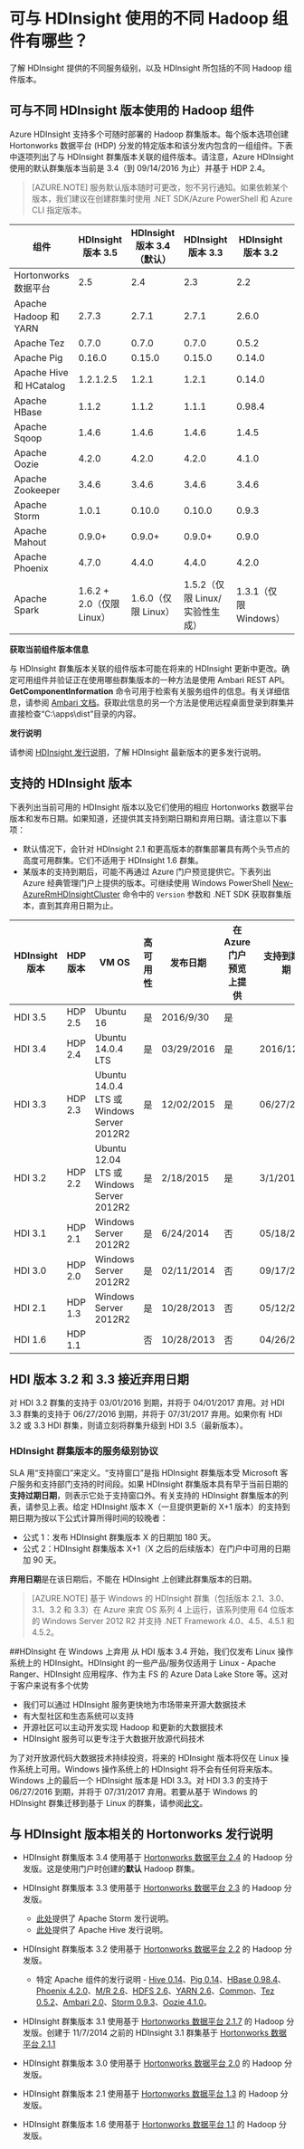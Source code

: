 <!-- not suitable for Mooncake -->

<properties
    pageTitle="可与 HDInsight 群集使用的不同组件有哪些？|Azure"
    description="HDInsight 支持多个可部署的 Hadoop 群集组件和版本。请参见“支持的 Hadoop 和 HortonWorks 数据平台 (HDP) 版本”。"
    services="hdinsight"
    editor="cgronlun"
    manager="jhubbard"
    author="saurinsh"
    tags="azure-portal"
    documentationcenter="" />
<tags 
    ms.assetid="367b3f4a-f7d3-4e59-abd0-5dc59576f1ff"
    ms.service="hdinsight"
    ms.workload="big-data"
    ms.tgt_pltfrm="na"
    ms.devlang="na"
    ms.topic="article"
    ms.date="12/13/2016"
    wacn.date="02/06/2017"
    ms.author="saurinsh" />

# 可与 HDInsight 使用的不同 Hadoop 组件有哪些？
了解 HDInsight 提供的不同服务级别，以及 HDInsight 所包括的不同 Hadoop 组件版本。

## 可与不同 HDInsight 版本使用的 Hadoop 组件
Azure HDInsight 支持多个可随时部署的 Hadoop 群集版本。每个版本选项创建 Hortonworks 数据平台 (HDP) 分发的特定版本和该分发内包含的一组组件。下表中逐项列出了与 HDInsight 群集版本关联的组件版本。请注意，Azure HDInsight 使用的默认群集版本当前是 3.4（到 09/14/2016 为止）并基于 HDP 2.4。

> [AZURE.NOTE]
服务默认版本随时可更改，恕不另行通知。如果依赖某个版本，我们建议在创建群集时使用 .NET SDK/Azure PowerShell 和 Azure CLI 指定版本。
> 
> 

| 组件 | HDInsight 版本 3.5 | HDInsight 版本 3.4（默认） | HDInsight 版本 3.3 | HDInsight 版本 3.2 | HDInsight 版本 3.1 | HDInsight 版本 3.0 |
| --- | --- | --- | --- | --- | --- | --- |
| Hortonworks 数据平台 |2\.5 |2\.4 |2\.3 |2\.2 |2\.1.7 |2\.0 |
| Apache Hadoop 和 YARN |2\.7.3 |2\.7.1 |2\.7.1 |2\.6.0 |2\.4.0 |2\.2.0 |
| Apache Tez |0\.7.0 |0\.7.0 |0\.7.0 |0\.5.2 |0\.4.0 | |
| Apache Pig |0\.16.0 |0\.15.0 |0\.15.0 |0\.14.0 |0\.12.1 |0\.12.0 |
| Apache Hive 和 HCatalog |1\.2.1.2.5 |1\.2.1 |1\.2.1 |0\.14.0 |0\.13.1 |0\.12.0 |
| Apache HBase |1\.1.2 |1\.1.2 |1\.1.1 |0\.98.4 |0\.98.0 | |
| Apache Sqoop |1\.4.6 |1\.4.6 |1\.4.6 |1\.4.5 |1\.4.4 |1\.4.4 |
| Apache Oozie |4\.2.0 |4\.2.0 |4\.2.0 |4\.1.0 |4\.0.0 |4\.0.0 |
| Apache Zookeeper |3\.4.6 |3\.4.6 |3\.4.6 |3\.4.6 |3\.4.5 |3\.4.5 |
| Apache Storm |1\.0.1 |0\.10.0 |0\.10.0 |0\.9.3 |0\.9.1 | |
| Apache Mahout |0\.9.0+ |0\.9.0+ |0\.9.0+ |0\.9.0 |0\.9.0 | |
| Apache Phoenix |4\.7.0 |4\.4.0 |4\.4.0 |4\.2.0 |4\.0.0.2.1.7.0-2162 | |
| Apache Spark |1\.6.2 + 2.0（仅限 Linux） |1\.6.0（仅限 Linux） |1\.5.2（仅限 Linux/实验性生成） |1\.3.1（仅限 Windows） | | |

**获取当前组件版本信息**

与 HDInsight 群集版本关联的组件版本可能在将来的 HDInsight 更新中更改。确定可用组件并验证正在使用哪些群集版本的一种方法是使用 Ambari REST API。**GetComponentInformation** 命令可用于检索有关服务组件的信息。有关详细信息，请参阅 [Ambari 文档][ambari-docs]。获取此信息的另一个方法是使用远程桌面登录到群集并直接检查“C:\\apps\\dist”目录的内容。

**发行说明**

请参阅 [HDInsight 发行说明](/documentation/articles/hdinsight-release-notes/)，了解 HDInsight 最新版本的更多发行说明。

## <a name="supported-hdinsight-versions"></a> 支持的 HDInsight 版本
下表列出当前可用的 HDInsight 版本以及它们使用的相应 Hortonworks 数据平台版本和发布日期。如果知道，还提供其支持到期日期和弃用日期。请注意以下事项：

* 默认情况下，会针对 HDInsight 2.1 和更高版本的群集部署具有两个头节点的高度可用群集。它们不适用于 HDInsight 1.6 群集。
* 某版本的支持到期后，可能不再通过 Azure 门户预览提供它。下表列出 Azure 经典管理门户上提供的版本。可继续使用 Windows PowerShell [New-AzureRmHDInsightCluster](https://msdn.microsoft.com/zh-cn/library/mt619331.aspx) 命令中的 `Version` 参数和 .NET SDK 获取群集版本，直到其弃用日期为止。

| HDInsight 版本 | HDP 版本 | VM OS | 高可用性 | 发布日期 | 在 Azure 门户预览上提供 | 支持到期日期 | 弃用日期 |
| --- | --- | --- | --- | --- | --- | --- | --- |
| HDI 3.5 |HDP 2.5 |Ubuntu 16 |是 |2016/9/30 |是 | | |
| HDI 3.4 |HDP 2.4 |Ubuntu 14.0.4 LTS |是 |03/29/2016 |是 |2016/12/29 |2018/1/9 |
| HDI 3.3 |HDP 2.3 |Ubuntu 14.0.4 LTS 或 Windows Server 2012R2 |是 |12/02/2015 |是 |06/27/2016 |07/31/2017 |
| HDI 3.2 |HDP 2.2 |Ubuntu 12.04 LTS 或 Windows Server 2012R2 |是 |2/18/2015 |是 |3/1/2016 |04/01/2017 |
| HDI 3.1 |HDP 2.1 |Windows Server 2012R2 |是 |6/24/2014 |否 |05/18/2015 |06/30/2016 |
| HDI 3.0 |HDP 2.0 |Windows Server 2012R2 |是 |02/11/2014 |否 |09/17/2014 |06/30/2015 |
| HDI 2.1 |HDP 1.3 |Windows Server 2012R2 |是 |10/28/2013 |否 |05/12/2014 |05/31/2015 |
| HDI 1.6 |HDP 1.1 | |否 |10/28/2013 |否 |04/26/2014 |05/31/2015 |

## <a name="hdi-version-32-and-33-nearing-deprecation-date"></a>HDI 版本 3.2 和 3.3 接近弃用日期
对 HDI 3.2 群集的支持于 03/01/2016 到期，并将于 04/01/2017 弃用。对 HDI 3.3 群集的支持于 06/27/2016 到期，并将于 07/31/2017 弃用。如果你有 HDI 3.2 或 3.3 HDI 群集，则请立刻将群集升级到 HDI 3.5（最新版本）。

### HDInsight 群集版本的服务级别协议
SLA 用“支持窗口”来定义。“支持窗口”是指 HDInsight 群集版本受 Microsoft 客户服务和支持部门支持的时间段。如果 HDInsight 群集版本具有早于当前日期的**支持过期日期**，则表示它处于支持窗口外。有关支持的 HDInsight 群集版本的列表，请参见上表。给定 HDInsight 版本 X（一旦提供更新的 X+1 版本）的支持到期日期为按以下公式计算所得时间的较晚者：

* 公式 1：发布 HDInsight 群集版本 X 的日期加 180 天。
* 公式 2：HDInsight 群集版本 X+1（X 之后的后续版本）在门户中可用的日期加 90 天。

**弃用日期**是在该日期后，不能在 HDInsight 上创建此群集版本的日期。

> [AZURE.NOTE]
基于 Windows 的 HDInsight 群集（包括版本 2.1、3.0、3.1、3.2 和 3.3）在 Azure 来宾 OS 系列 4 上运行，该系列使用 64 位版本的 Windows Server 2012 R2 并支持 .NET Framework 4.0、4.5、4.5.1 和 4.5.2。
> 
> 

##HDInsight 在 Windows 上弃用
从 HDI 版本 3.4 开始，我们仅发布 Linux 操作系统上的 HDInsight。HDInsight 的一些产品/服务仅适用于 Linux - Apache Ranger、HDInsight 应用程序、作为主 FS 的 Azure Data Lake Store 等。这对于客户来说有多个优势

* 我们可以通过 HDInsight 服务更快地为市场带来开源大数据技术
* 有大型社区和生态系统可以支持
* 开源社区可以主动开发实现 Hadoop 和更新的大数据技术
* HDInsight 服务可以更专注于大数据开放源代码技术

为了对开放源代码大数据技术持续投资，将来的 HDInsight 版本将仅在 Linux 操作系统上可用。Windows 操作系统上的 HDInsight 将不会有任何将来版本。Windows 上的最后一个 HDInsight 版本是 HDI 3.3。对 HDI 3.3 的支持于 06/27/2016 到期，并将于 07/31/2017 弃用。若要从基于 Windows 的 HDInsight 群集迁移到基于 Linux 的群集，请参阅[此文](https://docs.microsoft.com/en-gb/azure/hdinsight/hdinsight-migrate-from-windows-to-linux)。


## 与 HDInsight 版本相关的 Hortonworks 发行说明
* HDInsight 群集版本 3.4 使用基于 [Hortonworks 数据平台 2.4](http://docs.hortonworks.com/HDPDocuments/HDP2/HDP-2.4.0/bk_HDP_RelNotes/content/ch_relnotes_v240.html) 的 Hadoop 分发版。这是使用门户时创建的**默认** Hadoop 群集。
* HDInsight 群集版本 3.3 使用基于 [Hortonworks 数据平台 2.3](http://docs.hortonworks.com/HDPDocuments/HDP2/HDP-2.3.0/bk_HDP_RelNotes/content/ch_relnotes_v230.html) 的 Hadoop 分发版。
  
    * [此处](https://storm.apache.org/2015/11/05/storm0100-released.html)提供了 Apache Storm 发行说明。
    * [此处](https://issues.apache.org/jira/secure/ReleaseNote.jspa?version=12332384&styleName=Text&projectId=12310843)提供了 Apache Hive 发行说明。
* HDInsight 群集版本 3.2 使用基于 [Hortonworks 数据平台 2.2][hdp-2-2] 的 Hadoop 分发版。
  
    * 特定 Apache 组件的发行说明 - [Hive 0.14](https://issues.apache.org/jira/secure/ReleaseNote.jspa?projectId=12310843&version=12326450)、[Pig 0.14](https://issues.apache.org/jira/secure/ReleaseNote.jspa?projectId=12310730&version=12326954)、[HBase 0.98.4](https://issues.apache.org/jira/secure/ReleaseNote.jspa?projectId=12310753&version=12326810)、[Phoenix 4.2.0](https://issues.apache.org/jira/secure/ReleaseNote.jspa?projectId=12315120&version=12327581)、[M/R 2.6](https://issues.apache.org/jira/secure/ReleaseNote.jspa?projectId=12310941&version=12327180)、[HDFS 2.6](https://issues.apache.org/jira/secure/ReleaseNote.jspa?projectId=12310942&version=12327181)、[YARN 2.6](https://issues.apache.org/jira/secure/ReleaseNote.jspa?projectId=12313722&version=12327197)、[Common](https://issues.apache.org/jira/secure/ReleaseNote.jspa?projectId=12310240&version=12327179)、[Tez 0.5.2](https://issues.apache.org/jira/secure/ReleaseNote.jspa?projectId=12314426&version=12328742)、[Ambari 2.0](https://issues.apache.org/jira/secure/ReleaseNote.jspa?projectId=12312020&version=12327486)、[Storm 0.9.3](https://issues.apache.org/jira/secure/ReleaseNote.jspa?projectId=12314820&version=12327112)、[Oozie 4.1.0](https://issues.apache.org/jira/secure/ReleaseNote.jspa?version=12324960&projectId=12311620)。
* HDInsight 群集版本 3.1 使用基于 [Hortonworks 数据平台 2.1.7][hdp-2-1-7] 的 Hadoop 分发版。创建于 11/7/2014 之前的 HDInsight 3.1 群集基于 [Hortonworks 数据平台 2.1.1][hdp-2-1-1]
* HDInsight 群集版本 3.0 使用基于 [Hortonworks 数据平台 2.0][hdp-2-0-8] 的 Hadoop 分发版。
* HDInsight 群集版本 2.1 使用基于 [Hortonworks 数据平台 1.3][hdp-1-3-0] 的 Hadoop 分发版。
* HDInsight 群集版本 1.6 使用基于 [Hortonworks 数据平台 1.1][hdp-1-1-0] 的 Hadoop 分发版。

[image-hdi-versioning-versionscreen]: ./media/hdinsight-component-versioning-v1/hdi-versioning-version-screen.png

[wa-forums]: /support/forums/

[connect-excel-with-hive-ODBC]: /documentation/articles/hdinsight-connect-excel-hive-ODBC-driver/

[hdp-2-2]: http://docs.hortonworks.com/HDPDocuments/HDP2/HDP-2.2.0/bk_HDP_RelNotes/content/ch_relnotes_v220.html

[hdp-2-1-7]: http://docs.hortonworks.com/HDPDocuments/HDP2/HDP-2.1.7-Win/bk_releasenotes_HDP-Win/content/ch_relnotes-HDP-2.1.7.html

[hdp-2-1-1]: http://docs.hortonworks.com/HDPDocuments/HDP2/HDP-2.1.1/bk_releasenotes_hdp_2.1/content/ch_relnotes-hdp-2.1.1.html

[hdp-2-0-8]: http://docs.hortonworks.com/HDPDocuments/HDP2/HDP-2.0.8.0/bk_releasenotes_hdp_2.0/content/ch_relnotes-hdp2.0.8.0.html

[hdp-1-3-0]: http://docs.hortonworks.com/HDPDocuments/HDP1/HDP-1.3.0/bk_releasenotes_hdp_1.x/content/ch_relnotes-hdp1.3.0_1.html

[hdp-1-1-0]: http://docs.hortonworks.com/HDPDocuments/HDP1/HDP-Win-1.1/bk_releasenotes_HDP-Win/content/ch_relnotes-hdp-win-1.1.0_1.html

[ambari-docs]: https://github.com/apache/ambari/blob/trunk/ambari-server/docs/api/v1/index.md

[zookeeper]: http://zookeeper.apache.org/

<!---HONumber=Mooncake_0103_2017-->
